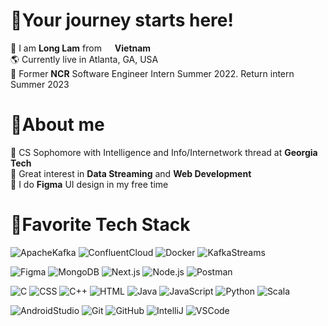 # 🌲Your journey starts here!
🐲 I am **Long Lam** from <img src="https://static.vecteezy.com/system/resources/thumbnails/011/571/331/small/circle-flag-of-vietnam-free-png.png" width="13"/> **Vietnam** <br>
🌎 Currently live in Atlanta, GA, USA <br>
💼 Former **NCR** Software Engineer Intern Summer 2022. Return intern Summer 2023 <br>

# 🌲About me
🐝 CS Sophomore with Intelligence and Info/Internetwork thread at **Georgia Tech** <br>
👀 Great interest in **Data Streaming** and **Web Development**<br>
🚀 I do **Figma** UI design in my free time

# 🌲Favorite Tech Stack
![ApacheKafka](https://img.shields.io/badge/apache%20Kafka-apachekafka?style=for-the-badge&logo=apacheKafka&logoColor=white&color=231F20)
![ConfluentCloud](https://img.shields.io/badge/Confluent%20cloud-apachekafka?style=for-the-badge&logoColor=white&color=blue)
![Docker](https://img.shields.io/badge/docker-a?style=for-the-badge&logo=docker&logoColor=white&color=2496ED)
![KafkaStreams](https://img.shields.io/badge/Kafka%20streams-apachekafka?style=for-the-badge&logo=apacheKafka&logoColor=white&color=172B4D)

![Figma](https://img.shields.io/badge/figma-a?style=for-the-badge&logo=figma&logoColor=white&color=F24E1E)
![MongoDB](https://img.shields.io/badge/MongoDB-a?style=for-the-badge&logo=mongodb&logoColor=white&color=47A248)
![Next.js](https://img.shields.io/badge/next.js-nextdotjs?style=for-the-badge&logo=next.js&logoColor=white&color=000000)
![Node.js](https://img.shields.io/badge/node.js-nodedotjs.svg?style=for-the-badge&logo=node.js&logoColor=white&color=339933)
![Postman](https://img.shields.io/badge/postman-a?style=for-the-badge&logo=postman&logoColor=white&color=FF6C37)

![C](https://img.shields.io/badge/c-a?style=for-the-badge&logo=c&logoColor=white&color=00599C)
![CSS](https://img.shields.io/badge/css-a?style=for-the-badge&logo=css3&logoColor=white&color=1572B6)
![C++](https://img.shields.io/badge/c++-a?style=for-the-badge&logo=cplusplus&logoColor=white&color=00599C)
![HTML](https://img.shields.io/badge/html-a?style=for-the-badge&logo=html5&logoColor=white&color=E34F26)
![Java](https://img.shields.io/badge/java-a?style=for-the-badge&logo=java&logoColor=white&color=CC0000)
![JavaScript](https://img.shields.io/badge/javascript-a?style=for-the-badge&logo=javascript&logoColor=F7DF1E&color=231F40)
![Python](https://img.shields.io/badge/python-a?style=for-the-badge&logo=python&logoColor=white&color=3776AB)
![Scala](https://img.shields.io/badge/scala-a?style=for-the-badge&logo=scala&logoColor=white&color=DC322F)

![AndroidStudio](https://img.shields.io/badge/android%20studio-androidstudio?style=for-the-badge&logo=androidstudio&logoColor=white&color=CC0000)
![Git](https://img.shields.io/badge/git-a?style=for-the-badge&logo=git&logoColor=white&color=F05032)
![GitHub](https://img.shields.io/badge/github-a?style=for-the-badge&logo=github&logoColor=white&color=181717)
![IntelliJ](https://img.shields.io/badge/intellij-a?style=for-the-badge&logo=intellijidea&logoColor=white&color=000000)
![VSCode](https://img.shields.io/badge/vscode-a?style=for-the-badge&logo=visualstudiocode&logoColor=white&color=007ACC)
